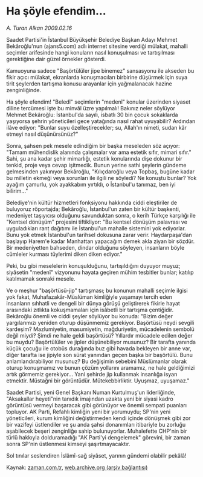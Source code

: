 # Ha şöyle efendim...

*A. Turan Alkan 2009.02.16*

<tr><td class="metin" colspan="2" style="padding-top: 20px; padding-left: 5px; padding-right: 10px;">Saadet Partisi'in İstanbul Büyükşehir Belediye Başkan Adayı Mehmet Bekâroğlu'nun (ajans5.com) adlı internet sitesine verdiği mülakat, mahalli seçimler arifesinde hangi konuların nasıl konuşulması ve tartışılması gerektiğine dair güzel örnekler gösterdi.</td></tr><tr><td class="metin" colspan="2" style="padding-top: 20px; padding-left: 5px; padding-right: 10px;"><p> Kamuoyuna sadece "Başörtülüler jipe binemez" sansasyonu ile akseden bu fikir açıcı mülakat, ekranlarda konuşmacıları birbirine düşürmek için suya tirit şeylerden tartışma konusu arayanlar için yağmalanacak hazine zenginliğinde.
<p>Ha şöyle efendim! "Beledî" seçimlerin "medenî" konular üzerinden siyaset diline tercümesi işte bu minvâl üzre yapılmalı! Bakınız neler söylüyor Mehmet Bekâroğlu: İstanbul'da sayılı, isbatlı 30 bin çocuk sokaklarda yaşıyorsa şehrin yöneticileri gece yatağında nasıl rahat uyuyabilir? Ardından ilâve ediyor: "Bunlar suyu özelleştirecekler; su, Allah'ın nimeti, sudan kâr etmeyi nasıl düşünürsünüz?"
<p>Sonra, şahsen pek mesele edindiğim bir başka meseleden söz açıyor: "Tamam mühendislik alanında çalışmalar var ama estetik sıfır, mimari sıfır." Sahi, şu ana kadar şehir mimarlığı, estetik konularında dişe dokunur bir tenkid, proje veya cevap işitmedik. Bunun yerine sathi şeylerin gündeme gelmesinden yakınıyor Bekâroğlu, "Kılıçdaroğlu veya Topbaş, bugüne kadar bu milletin ekmeği veya sorunları ile ilgili ne söyledi? Ne konuştu bunlar? Yok ayağım çamurlu, yok ayakkabım yırtıldı, o İstanbul'u tanımaz, ben iyi bilirim..."
<p>Belediye'nin kültür hizmetleri fonksiyonu hakkında ciddi eleştiriler de buluyoruz röportajda; Bekâroğlu, İstanbul'un zaten bir kültür başkenti, medeniyet taşıyıcısı olduğunu savunduktan sonra, o kerih Türkçe karşılığı ile "Kentsel dönüşüm" projesini tiftikliyor: "Bu kentsel dönüşüm palavrası ve uyguladıkları rant dağıtımı ile İstanbul'un mahalle sistemini yok ediyorlar. Bunu yok etmek İstanbul'un tarihsel dokusuna zarar verir. Haydarpaşa'dan başlayıp Harem'e kadar Manhattan yapacağım demek akla ziyan bir sözdür. Bir medeniyetten bahseden, dindar olduğunu söyleyen, insanların böyle cümleler kurması tüylerimi diken diken ediyor."
<p>Peki, bu gibi meselelerin konuşulduğunu, tartışıldığını duyuyor muyuz; siyâsetin "medenî" vizyonunu hayata geçiren mühim tesbitler bunlar; katılıp katılmamak sonraki mesele.
<p>Ve o meşhur "başörtüsü-jip" tartışması; bu konunun mahalli seçimle ilgisi yok fakat, Muhafazakâr-Müslüman kimliğiyle yaşamayı tercih eden insanların sıhhatli ve dengeli bir dünya görüşü geliştirerek fikirle hayat arasındaki zıtlıkta kokuşmamaları için isâbetli bir tartışma çentiğidir. Bekâroğlu önemli ve ciddi şeyler söylüyor bu konuda: "Bizim değer yargılarımızı yeniden oturup düşünmemiz gerekiyor. Başörtüsü neydi sevgili kardeşim? Mazlumiyetin, masumiyetin, mağduriyetin, mücadelenin sembolü değil miydi? Şimdi ne hale geldi başörtüsü? Yıllardır mücadele edilen değer bu muydu? Başörtülüler ve jipler düşünebiliyor musunuz? Bir tarafta yanında küçük çocuğu ile otobüs durağında buz gibi havada bekleyen bir anne var, diğer tarafta ise jipiyle son sürat yanından geçen başka bir başörtülü. Bunu anlamlandırabiliyor musunuz? Bu değişimin sebebini Müslümanlar olarak oturup konuşmamız ve bunun çözüm yollarını aramamız, ne hale geldiğimizi artık görmemiz gerekiyor... Yani şehirde jip kullanmak insanlığa isyan etmektir. Müstağni bir görüntüdür. Mütekebbirliktir. Uyuşmaz, uyuşamaz."
<p>Saadet Partisi, yeni Genel Başkanı Numan Kurtulmuş'un liderliğinde, "Aksakallar heyeti"nin tanıdık imajından uzakta yeni bir siyasi kadro görüntüsü vermeyi başaracak gibi görünüyor ve önemli sempati puanları topluyor. AK Parti, Refahlı kimliğin yeni bir yorumuydu; SP'nin yeni yöneticileri, kurum kimliğini değiştirmeden kendi içinde dönüşmek gibi zor bir vazifeyi üstlendiler ve şu anda şahsi donanımları itibariyle bu zorluğu aşabilecek beşeri zenginliğe sahip bulunuyorlar. Muhalefette CHP'nin bir türlü hakkıyla dolduramadığı "AK Parti'yi dengelemek" görevini, bir zaman sonra SP'nin üstlenmesi kimseyi şaşırtmayacaktır.
<p>Sol tınılar seslendiren İslâmî-sağ siyâset, yarının gündemi olabilir pekâlâ!<br/></p></p></p></p></p></p></p></p></td></tr>

Kaynak: [zaman.com.tr](http://zaman.com.tr/yazar.do?yazino=815737), [web.archive.org (arşiv bağlantısı)](http://web.archive.org/web/20090221114515/http://www.zaman.com.tr:80/yazar.do?yazino=815737)
